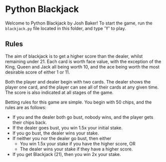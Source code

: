 # Python Blackjack

Welcome to Python Blackjack by Josh Baker! To start the game, run the `blackjack.py` file located in this folder, and type 'Y' to play.

## Rules

The aim of blackjack is to get a higher score than the dealer, whilst remaining under 21. Each card is worth face value, with the exception of the King, Queen and Jack all being worth 10, and the ace being worth the most desirable score of either 1 or 11.

Both the player and dealer begin with two cards. The dealer shows the player one card, and the player can see all of their cards at any given time. The score is also indicated at all stages of the game.

Betting rules for this game are simple. You begin with 50 chips, and the rules are as follows:

- If you and the dealer both go bust, nobody wins, and the player gets their chips back.
- If the dealer goes bust, you win 1.5x your initial stake.
- If you go bust, the dealer wins your stake.
- If neither you nor the dealer go bust, then either
    - You win 1.5x your stake if you have the higher score, OR
    - The dealer wins your stake if they have a higher score.
- If you get Blackjack (21), then you win 2x your stake.